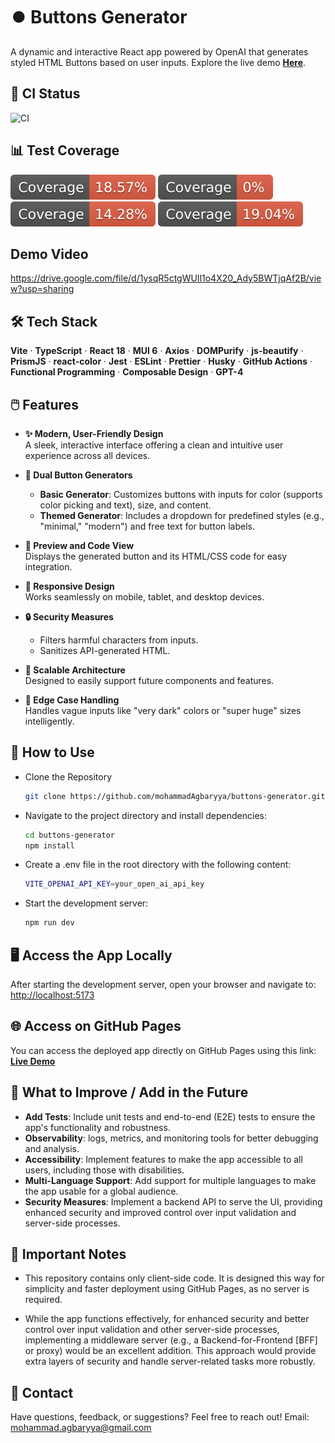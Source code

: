 # ⏺️ Buttons Generator

A dynamic and interactive React app powered by OpenAI that generates styled HTML Buttons based on user inputs. Explore the live demo
**[Here](https://mohammadagbaryya.github.io/buttons-generator)**.

## 🚦 CI Status

![CI](https://github.com/mohammadAgbaryya/buttons-generator/actions/workflows/ci.yml/badge.svg)

## 📊 Test Coverage

![Statements](./coverage-badges/badge-statements.svg)
![Branches](./coverage-badges/badge-branches.svg)
![Functions](./coverage-badges/badge-functions.svg)
![Lines](./coverage-badges/badge-lines.svg)

## Demo Video

https://drive.google.com/file/d/1ysqR5ctgWUIl1o4X20_Ady5BWTjqAf2B/view?usp=sharing

## 🛠️ Tech Stack

**Vite** · **TypeScript** · **React 18** · **MUI 6** · **Axios** · **DOMPurify** · **js-beautify** · **PrismJS** · **react-color** · **Jest** · **ESLint** · **Prettier** · **Husky** · **GitHub Actions** · **Functional Programming** · **Composable Design** · **GPT-4**

## 🖱️ Features

- **✨ Modern, User-Friendly Design**  
  A sleek, interactive interface offering a clean and intuitive user experience across all devices.

- **🔄 Dual Button Generators**

  - **Basic Generator**: Customizes buttons with inputs for color (supports color picking and text), size, and content.
  - **Themed Generator**: Includes a dropdown for predefined styles (e.g., "minimal," "modern") and free text for button labels.

- **👀 Preview and Code View**  
  Displays the generated button and its HTML/CSS code for easy integration.

- **📱 Responsive Design**  
  Works seamlessly on mobile, tablet, and desktop devices.

- **🔒 Security Measures**

  - Filters harmful characters from inputs.
  - Sanitizes API-generated HTML.

- **🔧 Scalable Architecture**  
  Designed to easily support future components and features.

- **📐 Edge Case Handling**  
  Handles vague inputs like "very dark" colors or "super huge" sizes intelligently.

## 🚀 How to Use

- Clone the Repository

  ```bash
  git clone https://github.com/mohammadAgbaryya/buttons-generator.git
  ```

- Navigate to the project directory and install dependencies:

  ```bash
  cd buttons-generator
  npm install
  ```

- Create a .env file in the root directory with the following content:

  ```bash
  VITE_OPENAI_API_KEY=your_open_ai_api_key
  ```

- Start the development server:

  ```bash
  npm run dev
  ```

## 🖥️ Access the App Locally

After starting the development server, open your browser and navigate to: [http://localhost:5173](http://localhost:5173)

## 🌐 Access on GitHub Pages

You can access the deployed app directly on GitHub Pages using this link: [**Live Demo**](https://mohammadagbaryya.github.io/buttons-generator)

## 🔧 What to Improve / Add in the Future

- **Add Tests**: Include unit tests and end-to-end (E2E) tests to ensure the app's functionality and robustness.
- **Observability**: logs, metrics, and monitoring tools for better debugging and analysis.
- **Accessibility**: Implement features to make the app accessible to all users, including those with disabilities.
- **Multi-Language Support**: Add support for multiple languages to make the app usable for a global audience.
- **Security Measures**: Implement a backend API to serve the UI, providing enhanced security and improved control over input validation and server-side processes.

## 🚨 Important Notes

- This repository contains only client-side code. It is designed this way for simplicity and faster deployment using GitHub Pages, as no server is required.

- While the app functions effectively, for enhanced security and better control over input validation and other server-side processes, implementing a middleware server (e.g., a Backend-for-Frontend [BFF] or proxy) would be an excellent addition. This approach would provide extra layers of security and handle server-related tasks more robustly.

## 📧 Contact

Have questions, feedback, or suggestions? Feel free to reach out! Email: [mohammad.agbaryya@gmail.com](mailto:mohammad.agbaryya@gmail.com)

